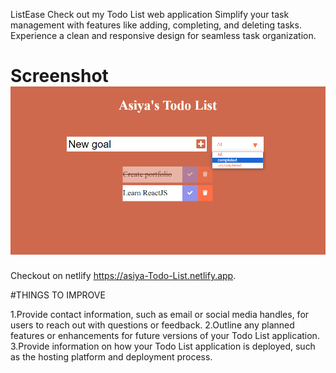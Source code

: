 ListEase
Check out my Todo List web application Simplify your task management with features like adding, completing, and deleting tasks. Experience a clean and responsive design for seamless task organization.

# Screenshot![alt text](Screenshot-1.png)

Checkout on netlify
https://asiya-Todo-List.netlify.app.

#THINGS TO IMPROVE

1.Provide contact information, such as email or social media handles, for users to reach out with questions or feedback.
2.Outline any planned features or enhancements for future versions of your Todo List application.
3.Provide information on how your Todo List application is deployed, such as the hosting platform and deployment process.

